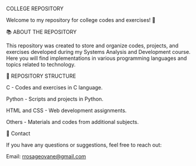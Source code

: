 COLLEGE REPOSITORY

Welcome to my repository for college codes and exercises! 🚀

📚 ABOUT THE REPOSITORY 

This repository was created to store and organize codes, projects, and exercises developed during my Systems Analysis and Development course. Here you will find implementations in various programming languages and topics related to technology.

📂 REPOSITORY STRUCTURE

C - Codes and exercises in C language.

Python - Scripts and projects in Python.

HTML and CSS - Web development assignments.

Others - Materials and codes from additional subjects.

📧 Contact

If you have any questions or suggestions, feel free to reach out:

Email: rrosageovane@gmail.com
